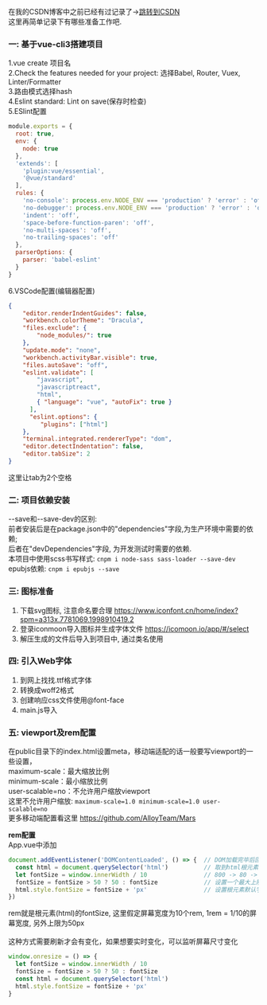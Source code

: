 在我的CSDN博客中之前已经有过记录了->[跳转到CSDN](https://blog.csdn.net/qq_37205708/article/details/89399182)<br>
这里再简单记录下有哪些准备工作吧.<br>
### 一: 基于vue-cli3搭建项目<br>
1.vue create 项目名<br>
2.Check the features needed for your project: 选择Babel, Router, Vuex, Linter/Formatter<br>
3.路由模式选择hash<br>
4.Eslint standard: Lint on save(保存时检查)<br>
5.ESlint配置

``` javaScript
module.exports = {
  root: true,
  env: {
    node: true
  },
  'extends': [
    'plugin:vue/essential',
    '@vue/standard'
  ],
  rules: {
    'no-console': process.env.NODE_ENV === 'production' ? 'error' : 'off',
    'no-debugger': process.env.NODE_ENV === 'production' ? 'error' : 'off',
    'indent': 'off',
    'space-before-function-paren': 'off',
    'no-multi-spaces': 'off',
    'no-trailing-spaces': 'off'
  },
  parserOptions: {
    parser: 'babel-eslint'
  }
}
```
6.VSCode配置(编辑器配置)

``` json
{
    "editor.renderIndentGuides": false,
    "workbench.colorTheme": "Dracula",
    "files.exclude": {
        "node_modules/": true
    },
    "update.mode": "none",
    "workbench.activityBar.visible": true,
    "files.autoSave": "off",
    "eslint.validate": [
        "javascript",
        "javascriptreact",
        "html",
        { "language": "vue", "autoFix": true }
      ],
      "eslint.options": {
         "plugins": ["html"]
    },
    "terminal.integrated.rendererType": "dom",
    "editor.detectIndentation": false,
    "editor.tabSize": 2
}
```
这里让tab为2个空格

### 二: 项目依赖安装
--save和--save-dev的区别:<br>
前者安装后是在package.json中的"dependencies"字段,为生产环境中需要的依赖;<br>
后者在"devDependencies"字段, 为开发测试时需要的依赖.<br>
本项目中使用scss书写样式: `cnpm i node-sass sass-loader --save-dev`<br>
epubjs依赖: `cnpm i epubjs --save`

### 三: 图标准备
1. 下载svg图标, 注意命名要合理 https://www.iconfont.cn/home/index?spm=a313x.7781069.1998910419.2
2. 登录iconmoon导入图标并生成字体文件 https://icomoon.io/app/#/select
3. 解压生成的文件后导入到项目中, 通过类名使用

### 四: 引入Web字体
1. 到网上找找.ttf格式字体
2. 转换成woff2格式
3. 创建响应css文件使用@font-face
4. main.js导入

### 五: viewport及rem配置
在public目录下的index.html设置meta，移动端适配的话一般要写viewport的一些设置，<br>
maximum-scale：最大缩放比例<br>
minimum-scale：最小缩放比例<br>
user-scalable=no：不允许用户缩放viewport<br>
这里不允许用户缩放: `maximum-scale=1.0 minimum-scale=1.0 user-scalable=no`<br>
更多移动端配置看这里 https://github.com/AlloyTeam/Mars

**rem配置**<br>
App.vue中添加<br>

``` javaScript
document.addEventListener('DOMContentLoaded', () => {  // DOM加载完毕后回调
  const html = document.querySelector('html')          // 取到html根元素
  let fontSize = window.innerWidth / 10                // 800 -> 80 -> 1rem = 80px 总是假定10个rem就是一个屏幕的宽度
  fontSize = fontSize > 50 ? 50 : fontSize             // 设置一个最大上限，一般都是50 
  html.style.fontSize = fontSize + 'px'                // 设置根元素默认字体大小
})
```
rem就是根元素(html)的fontSize, 这里假定屏幕宽度为10个rem, 1rem = 1/10的屏幕宽度, 另外上限为50px<br><br>
这种方式需要刷新才会有变化，如果想要实时变化，可以监听屏幕尺寸变化<br>

``` javaScript
window.onresize = () => {
  let fontSize = window.innerWidth / 10
  fontSize = fontSize > 50 ? 50 : fontSize
  const html = document.querySelector('html')
  html.style.fontSize = fontSize + 'px'
}
```
